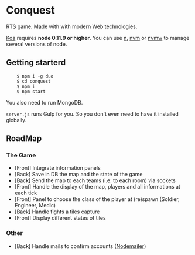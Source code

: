 # Conquest

RTS game.
Made with with modern Web technologies. 

[Koa](http://koajs.com/) requires **node 0.11.9 or higher**.
You can use [n](https://www.npmjs.org/package/n), [nvm](https://www.npmjs.org/package/nvm) or  [nvmw](https://www.npmjs.org/package/nvmw) to manage several versions of node.

## Getting starterd

```
    $ npm i -g duo
    $ cd conquest
    $ npm i
    $ npm start
```

You also need to run MongoDB.

`server.js` runs Gulp for you. So you don't even need to have it installed globally.


## RoadMap

### The Game
- [Front] Integrate information panels
- [Back] Save in DB the map and the state of the game
- [Back] Send the map to each teams (i.e: to each room) via sockets
- [Front] Handle the display of the map, players and all informations at each tick
- [Front] Panel to choose the class of the player at (re)spawn (Soldier, Engineer, Medic)
- [Back] Handle fights a tiles capture
- [Front] Display different states of tiles

### Other
- [Back] Handle mails to confirm accounts ([Nodemailer](http://www.nodemailer.com/))
